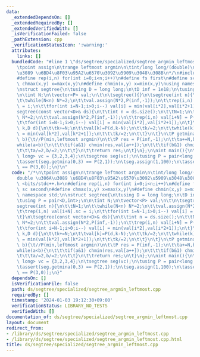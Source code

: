 ```yaml
---
data:
  _extendedDependsOn: []
  _extendedRequiredBy: []
  _extendedVerifiedWith: []
  _isVerificationFailed: false
  _pathExtension: cpp
  _verificationStatusIcon: ':warning:'
  attributes:
    links: []
  bundledCode: "#line 1 \"ds/segtree/specialized/segtree_argmin_leftmost.cpp\"\n/*\n\
    \tpoint assign\n\trange leftmost argmin\n\tint/long long/(double)\n\tdouble \u306A\
    \u3089 \u6BD4\u8F03\u95A2\u6570\u3092\u5909\u3048\u308B\n*/\n#include <bits/stdc++.h>\n\
    #define rep(i,n) for(int i=0;i<n;i++)\n#define fs first\n#define sc second\n#define\
    \ chmax(x,y) x=max(x,y)\n#define chmin(x,y) x=min(x,y)\nusing namespace std;\n\
    \nstruct segtree{\n\tusing D = long long;\n\tD inf = 1e18;\n\tusing P = pair<D,int>;\n\
    \n\tint N;\n\tvector<P> val;\n\t\n\tsegtree(){}\n\tsegtree(int n){\n\t\tN=1;\n\
    \t\twhile(N<n) N*=2;\n\t\tval.assign(N*2,P(inf,-1));\n\t\trep(i,n) val[i+N].sc\
    \ = i;\n\t\tfor(int i=N-1;i>0;i--) val[i] = min(val[i*2],val[i*2+1]);\n\t}\n\t\
    segtree(const vector<D>& ds){\n\t\tint n = ds.size();\n\t\tN=1;\n\t\twhile(N<n)\
    \ N*=2;\n\t\tval.assign(N*2,P(inf,-1));\n\t\trep(i,n) val[i+N] = P(ds[i],i);\n\
    \t\tfor(int i=N-1;i>0;i--) val[i] = min(val[i*2],val[i*2+1]);\n\t}\n\tvoid assign(int\
    \ k,D d){\n\t\tk+=N;\n\t\tval[k]=P(d,k-N);\n\t\tk/=2;\n\t\twhile(k){\n\t\t\tval[k]\
    \ = min(val[k*2],val[k*2+1]);\n\t\t\tk/=2;\n\t\t}\n\t}\n\tP getmina(int a,int\
    \ b){\t//P(min,leftmost argmin)\n\t\tP res = P(inf,-1);\n\t\ta+=N,b+=N;\n\t\t\
    while(a<b){\n\t\t\tif(a&1) chmin(res,val[a++]);\n\t\t\tif(b&1) chmin(res,val[--b]);\n\
    \t\t\ta/=2,b/=2;\n\t\t}\n\t\treturn res;\n\t}\n};\n\nint main(){\n\tvector<long\
    \ long> vc = {3,2,3,4};\n\tsegtree seg(vc);\n\tusing P = pair<long long,int>;\n\
    \tassert(seg.getmina(0,3) == P(2,1));\n\tseg.assign(1,100);\n\tassert(seg.getmina(0,3)\
    \ == P(3,0));\n}\n"
  code: "/*\n\tpoint assign\n\trange leftmost argmin\n\tint/long long/(double)\n\t\
    double \u306A\u3089 \u6BD4\u8F03\u95A2\u6570\u3092\u5909\u3048\u308B\n*/\n#include\
    \ <bits/stdc++.h>\n#define rep(i,n) for(int i=0;i<n;i++)\n#define fs first\n#define\
    \ sc second\n#define chmax(x,y) x=max(x,y)\n#define chmin(x,y) x=min(x,y)\nusing\
    \ namespace std;\n\nstruct segtree{\n\tusing D = long long;\n\tD inf = 1e18;\n\
    \tusing P = pair<D,int>;\n\n\tint N;\n\tvector<P> val;\n\t\n\tsegtree(){}\n\t\
    segtree(int n){\n\t\tN=1;\n\t\twhile(N<n) N*=2;\n\t\tval.assign(N*2,P(inf,-1));\n\
    \t\trep(i,n) val[i+N].sc = i;\n\t\tfor(int i=N-1;i>0;i--) val[i] = min(val[i*2],val[i*2+1]);\n\
    \t}\n\tsegtree(const vector<D>& ds){\n\t\tint n = ds.size();\n\t\tN=1;\n\t\twhile(N<n)\
    \ N*=2;\n\t\tval.assign(N*2,P(inf,-1));\n\t\trep(i,n) val[i+N] = P(ds[i],i);\n\
    \t\tfor(int i=N-1;i>0;i--) val[i] = min(val[i*2],val[i*2+1]);\n\t}\n\tvoid assign(int\
    \ k,D d){\n\t\tk+=N;\n\t\tval[k]=P(d,k-N);\n\t\tk/=2;\n\t\twhile(k){\n\t\t\tval[k]\
    \ = min(val[k*2],val[k*2+1]);\n\t\t\tk/=2;\n\t\t}\n\t}\n\tP getmina(int a,int\
    \ b){\t//P(min,leftmost argmin)\n\t\tP res = P(inf,-1);\n\t\ta+=N,b+=N;\n\t\t\
    while(a<b){\n\t\t\tif(a&1) chmin(res,val[a++]);\n\t\t\tif(b&1) chmin(res,val[--b]);\n\
    \t\t\ta/=2,b/=2;\n\t\t}\n\t\treturn res;\n\t}\n};\n\nint main(){\n\tvector<long\
    \ long> vc = {3,2,3,4};\n\tsegtree seg(vc);\n\tusing P = pair<long long,int>;\n\
    \tassert(seg.getmina(0,3) == P(2,1));\n\tseg.assign(1,100);\n\tassert(seg.getmina(0,3)\
    \ == P(3,0));\n}"
  dependsOn: []
  isVerificationFile: false
  path: ds/segtree/specialized/segtree_argmin_leftmost.cpp
  requiredBy: []
  timestamp: '2024-01-03 19:12:30+09:00'
  verificationStatus: LIBRARY_NO_TESTS
  verifiedWith: []
documentation_of: ds/segtree/specialized/segtree_argmin_leftmost.cpp
layout: document
redirect_from:
- /library/ds/segtree/specialized/segtree_argmin_leftmost.cpp
- /library/ds/segtree/specialized/segtree_argmin_leftmost.cpp.html
title: ds/segtree/specialized/segtree_argmin_leftmost.cpp
---
```

